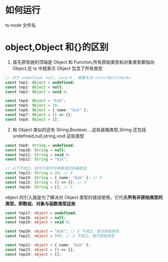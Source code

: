 # 如何运行

ts-node 文件名

# object,Object 和{}的区别

1. 首先原型链的顶端是 Object 和 Function,所有原始类型和对象类型都指向 Object,在 ts 中就表示 Object 包含了所有类型

```ts
// 对于 undefined、null、void 0 ，需要关闭 strictNullChecks
const tmp1: Object = undefined;
const tmp2: Object = null;
const tmp3: Object = void 0;

const tmp4: Object = "bik";
const tmp5: Object = 20;
const tmp6: Object = { name: "bik" };
const tmp7: Object = () => {};
const tmp8: Object = [];
```

2. 和 Object 类似的还有 String,Boolean....这些装箱类型,String 还包括 undefined,null,string,void 这些类型

```ts
const tmp9: String = undefined;
const tmp10: String = null;
const tmp11: String = void 0;
const tmp12: String = "bik";

// 以下不成立，因为不是字符串类型的拆箱类型
const tmp13: String = 20; // X
const tmp14: String = { name: "bik" }; // X
const tmp15: String = () => {}; // X
const tmp16: String = []; // X
```

object 的引入就是为了解决对 Object 类型的错误使用，它代表**所有非原始类型的类型，即数组、对象与函数类型这些**

```ts
const tmp17: object = undefined;
const tmp18: object = null;
const tmp19: object = void 0;

const tmp20: object = "bik"; // X 不成立，值为原始类型
const tmp21: object = 599; // X 不成立，值为原始类型

const tmp22: object = { name: "bik" };
const tmp23: object = () => {};
const tmp24: object = [];
```




